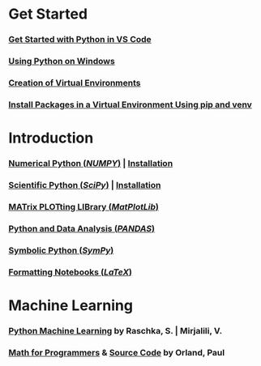 # Get Started
### [Get Started with Python in VS Code](https://code.visualstudio.com/docs/python/python-tutorial#_install-and-use-packages)
### [Using Python on Windows](https://docs.python.org/3.9/using/windows.html)
### [Creation of Virtual Environments](https://docs.python.org/3.9/library/venv.html#module-venv)
### [Install Packages in a Virtual Environment Using pip and venv](https://packaging.python.org/en/latest/guides/installing-using-pip-and-virtual-environments/#creating-a-virtual-environment)
# Introduction
### [Numerical Python (*NUMPY*)](https://numpy.org/doc/stable/reference/) | [Installation](https://numpy.org)
### [Scientific Python (*SciPy*)](https://docs.scipy.org/doc) | [Installation](https://scipy.org/)
### [ MATrix PLOTting LIBrary (*MatPlotLib*)](https://matplotlib.org/)
### [Python and Data Analysis (*PANDAS*)](https://pandas.pydata.org/)
### [Symbolic Python (*SymPy*)](https://docs.sympy.org/latest/tutorials/intro-tutorial/index.html)
### [Formatting Notebooks (*LaTeX*)](https://latex-programming.fandom.com/wiki/List_of_LaTeX_symbols)
# Machine Learning
### [Python Machine Learning](https://github.com/rasbt/python-machine-learning-book-3rd-edition) by Raschka, S. | Mirjalili, V.
### [Math for Programmers](https://www.manning.com/books/math-for-programmers) & [Source Code](https://github.com/orlandpm/Math-for-Programmers) by Orland, Paul




